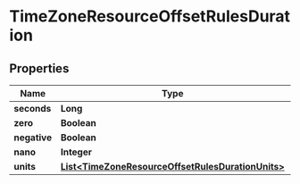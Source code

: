 # TimeZoneResourceOffsetRulesDuration

## Properties
Name | Type | Description | Notes
------------ | ------------- | ------------- | -------------
**seconds** | **Long** |  |  [optional]
**zero** | **Boolean** |  |  [optional]
**negative** | **Boolean** |  |  [optional]
**nano** | **Integer** |  |  [optional]
**units** | [**List&lt;TimeZoneResourceOffsetRulesDurationUnits&gt;**](TimeZoneResourceOffsetRulesDurationUnits.md) |  |  [optional]
